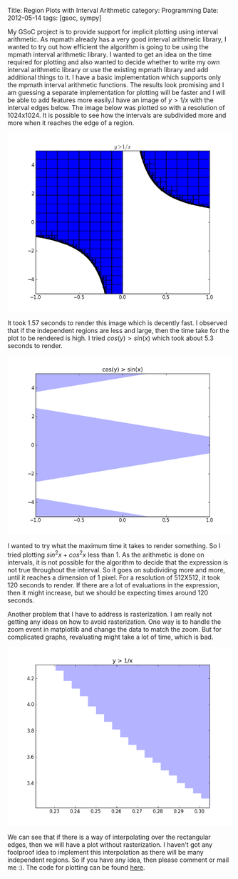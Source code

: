 Title: Region Plots with Interval Arithmetic
category: Programming
Date: 2012-05-14
tags: [gsoc, sympy]

My GSoC project is to provide support for implicit plotting using interval arithmetic. As mpmath already has a very good interval arithmetic library, I wanted to try out how efficient the algorithm is going to be using the mpmath interval arithmetic library. I wanted to get an idea on the time required for plotting and also wanted to decide whether to write my own interval arithmetic library or use the existing mpmath library and add additional things to it. 
I have a basic implementation which supports only the mpmath interval arithmetic functions. The results look promising and I am guessing a separate implementation for plotting will be faster and I will be able to add features more easily.I have an image of <span> $y > 1/x$ </span> with the interval edges below. The image below was plotted so with a resolution of 1024x1024. It is possible to see how the intervals are subdivided more and more when it reaches the edge of a region. 

<img src="/images/14052012/figwithedge.png" width="600" height= "400" />

It took 1.57 seconds to render this image which is decently fast. I observed that if the independent regions are less and large, then the time take for the plot to be rendered is high. I tried <span> $cos(y) > sin(x)$ </span> which took about 5.3 seconds to render. 

<img src="/images/14052012/cosysinx.png" width="600" height= "400" />

I wanted to try what the maximum time it takes to render something. So I tried plotting <span> $sin^{2}x+cos^{2}x$ </span>less than 1. As the arithmetic is done on intervals, it is not possible for the algorithm to decide that the expression is not true throughout the interval. So it goes on subdividing more and more, until it reaches a dimension of 1 pixel. For a resolution of 512X512, it took 120 seconds to render. If there are a lot of evaluations in the expression, then it might increase, but we should be expecting times around 120 seconds. 

Another problem that I have to address is rasterization. I am really not getting any ideas on how to avoid rasterization. One way is to handle the zoom event in matplotlib and change the data to match the zoom. But for complicated graphs, revaluating might take a lot of time, which is bad. 

<img src="/images/14052012/figraster.png" width="600" height= "400" />

We can see that if there is a way of interpolating over the rectangular edges, then we will have a plot without rasterization. I haven't got any foolproof idea to implement this interpolation as there will be many independent regions. So if you have any idea, then please comment or mail me :). The code for plotting can be found [here](https://gist.github.com/2695079).
